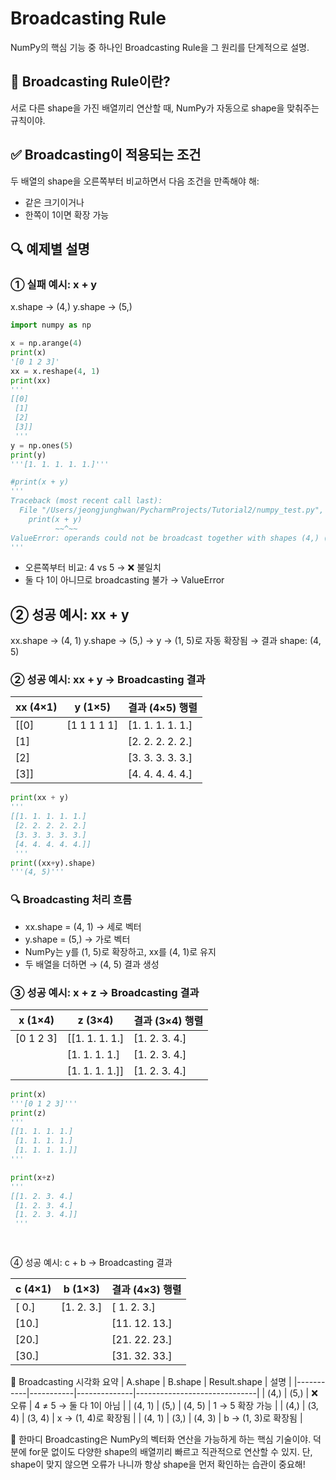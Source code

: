# Broadcasting Rule
NumPy의 핵심 기능 중 하나인 Broadcasting Rule을 그 원리를 단계적으로 설명.

## 📘 Broadcasting Rule이란?
서로 다른 shape을 가진 배열끼리 연산할 때,
NumPy가 자동으로 shape을 맞춰주는 규칙이야.


## ✅ Broadcasting이 적용되는 조건
두 배열의 shape을 오른쪽부터 비교하면서 다음 조건을 만족해야 해:
- 같은 크기이거나
- 한쪽이 1이면 확장 가능

## 🔍 예제별 설명
### ① 실패 예시: x + y
x.shape → (4,)
y.shape → (5,)

```python
import numpy as np

x = np.arange(4)
print(x)
'[0 1 2 3]'
xx = x.reshape(4, 1)
print(xx)
'''
[[0]
 [1]
 [2]
 [3]]
 '''
y = np.ones(5)
print(y)
'''[1. 1. 1. 1. 1.]'''

#print(x + y)
'''
Traceback (most recent call last):
  File "/Users/jeongjunghwan/PycharmProjects/Tutorial2/numpy_test.py", line 24, in <module>
    print(x + y)
          ~~^~~
ValueError: operands could not be broadcast together with shapes (4,) (5,) 
'''
```
- 오른쪽부터 비교: 4 vs 5 → ❌ 불일치
- 둘 다 1이 아니므로 broadcasting 불가 → ValueError



## ② 성공 예시: xx + y
xx.shape → (4, 1)
y.shape  → (5,)
→ y → (1, 5)로 자동 확장됨
→ 결과 shape: (4, 5)


### ② 성공 예시: xx + y → Broadcasting 결과

| xx (4×1)  | y (1×5)        | 결과 (4×5) 행렬             |
|-----------|----------------|------------------------------|
| [[0]      | [1 1 1 1 1]    | [1. 1. 1. 1. 1.]             |
|  [1]      |                | [2. 2. 2. 2. 2.]             |
|  [2]      |                | [3. 3. 3. 3. 3.]             |
|  [3]]     |                | [4. 4. 4. 4. 4.]             |

```python
print(xx + y)
'''
[[1. 1. 1. 1. 1.]
 [2. 2. 2. 2. 2.]
 [3. 3. 3. 3. 3.]
 [4. 4. 4. 4. 4.]]
 '''
print((xx+y).shape)
'''(4, 5)'''

```
### 🔍 Broadcasting 처리 흐름
- xx.shape = (4, 1) → 세로 벡터
- y.shape = (5,) → 가로 벡터
- NumPy는 y를 (1, 5)로 확장하고, xx를 (4, 1)로 유지
- 두 배열을 더하면 → (4, 5) 결과 생성


### ③ 성공 예시: x + z → Broadcasting 결과
| x (1×4)     | z (3×4)                     | 결과 (3×4) 행렬             |
|-------------|-----------------------------|------------------------------|
| [0 1 2 3]   | [[1. 1. 1. 1.]              | [1. 2. 3. 4.]                |
|             |  [1. 1. 1. 1.]              | [1. 2. 3. 4.]                |
|             |  [1. 1. 1. 1.]]             | [1. 2. 3. 4.]                |

```python
print(x)
'''[0 1 2 3]'''
print(z)
'''
[[1. 1. 1. 1.]
 [1. 1. 1. 1.]
 [1. 1. 1. 1.]]
'''

print(x+z)
'''
[[1. 2. 3. 4.]
 [1. 2. 3. 4.]
 [1. 2. 3. 4.]]
 '''

 
````


④ 성공 예시: c + b → Broadcasting 결과

| c (4×1)         | b (1×3)        | 결과 (4×3) 행렬             |
|------------------|----------------|------------------------------|
| [ 0.]            | [1. 2. 3.]     | [ 1.  2.  3.]                |
| [10.]            |                | [11. 12. 13.]                |
| [20.]            |                | [21. 22. 23.]                |
| [30.]            |                | [31. 32. 33.]                |


📘 Broadcasting 시각화 요약
| A.shape   | B.shape   | Result.shape | 설명                         |
|-----------|-----------|--------------|------------------------------|
| (4,)      | (5,)      | ❌ 오류       | 4 ≠ 5 → 둘 다 1이 아님       |
| (4, 1)    | (5,)      | (4, 5)       | 1 → 5 확장 가능              |
| (4,)      | (3, 4)    | (3, 4)       | x → (1, 4)로 확장됨          |
| (4, 1)    | (3,)      | (4, 3)       | b → (1, 3)로 확장됨          |



💬 한마디
Broadcasting은 NumPy의 벡터화 연산을 가능하게 하는 핵심 기술이야.
덕분에 for문 없이도 다양한 shape의 배열끼리
빠르고 직관적으로 연산할 수 있지.
단, shape이 맞지 않으면 오류가 나니까
항상 shape을 먼저 확인하는 습관이 중요해!



